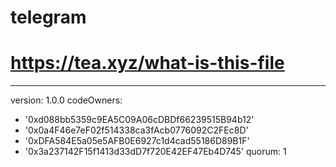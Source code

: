 # telegram
# https://tea.xyz/what-is-this-file
---
version: 1.0.0
codeOwners:
  - '0xd088bb5359c9EA5C09A06cDBDf66239515B94b12'
  - '0x0a4F46e7eF02f514338ca3fAcb0776092C2FEc8D'
  - '0xDFA584E5a05e5AFB0E6927c1d4cad55186D89B1F'
  - '0x3a237142F15f1413d33dD7f720E42EF47Eb4D745'
quorum: 1
